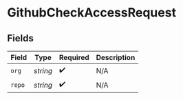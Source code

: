 # GithubCheckAccessRequest


## Fields

| Field              | Type               | Required           | Description        |
| ------------------ | ------------------ | ------------------ | ------------------ |
| `org`              | *string*           | :heavy_check_mark: | N/A                |
| `repo`             | *string*           | :heavy_check_mark: | N/A                |
